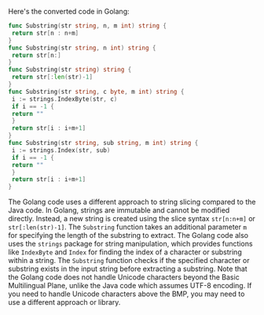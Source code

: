 Here's the converted code in Golang:
```go
func Substring(str string, n, m int) string {
 return str[n : n+m]
}
func Substring(str string, n int) string {
 return str[n:]
}
func Substring(str string) string {
 return str[:len(str)-1]
}
func Substring(str string, c byte, m int) string {
 i := strings.IndexByte(str, c)
 if i == -1 {
 return ""
 }
 return str[i : i+m+1]
}
func Substring(str string, sub string, m int) string {
 i := strings.Index(str, sub)
 if i == -1 {
 return ""
 }
 return str[i : i+m+1]
}
```
The Golang code uses a different approach to string slicing compared to the Java code. In Golang, strings are immutable and cannot be modified directly. Instead, a new string is created using the slice syntax `str[n:n+m]` or `str[:len(str)-1]`. The `Substring` function takes an additional parameter `m` for specifying the length of the substring to extract.
The Golang code also uses the `strings` package for string manipulation, which provides functions like `IndexByte` and `Index` for finding the index of a character or substring within a string. The `Substring` function checks if the specified character or substring exists in the input string before extracting a substring.
Note that the Golang code does not handle Unicode characters beyond the Basic Multilingual Plane, unlike the Java code which assumes UTF-8 encoding. If you need to handle Unicode characters above the BMP, you may need to use a different approach or library.

